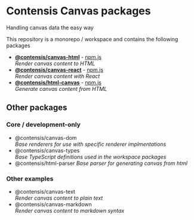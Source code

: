 # Contensis Canvas packages

Handling canvas data the easy way

This repository is a monorepo / workspace and contains the following packages

- [**@contensis/canvas-html**](https://github.com/contensis/canvas/tree/main/packages/html) - [npm.js](https://www.npmjs.com/package/@contensis/canvas-html)  
  _Render canvas content to HTML_
- [**@contensis/canvas-react**](https://github.com/contensis/canvas/tree/main/packages/react) -
  [npm.js](https://www.npmjs.com/package/@contensis/canvas-react)  
  _Render canvas content with React_
- [**@contensis/html-canvas**](https://github.com/contensis/canvas/tree/main/packages/html-canvas) -
  [npm.js](https://www.npmjs.com/package/@contensis/html-canvas)  
  _Generate canvas content from HTML_

## Other packages

### Core / development-only

- @contensis/canvas-dom  
  _Base renderers for use with specific renderer implmentations_
- @contensis/canvas-types  
  _Base TypeScript definitions used in the workspace packages_
- @contensis/html-parser _Base parser for generating canvas from html_

### Other examples

- @contensis/canvas-text  
  _Render canvas content to plain text_
- @contensis/canvas-markdown  
  _Render canvas content to markdown syntax_
